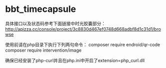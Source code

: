 # bbt_timecapsule
具体接口以及状态码参考下面链接中时光胶囊部分：
http://apizza.cc/console/project/3c8830d467ef0748d668adbf8d1c31d1/browse

使用前请在php目录下执行下列两句命令：
composer require endroid/qr-code
composer require intervention/image

确保已经安装了php-curl并且在php.ini中开启了extension=php_curl.dll
